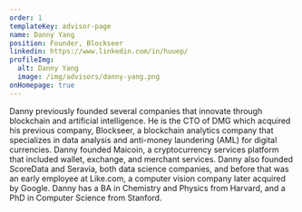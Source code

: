 ```yaml
---
order: 1
templateKey: advisor-page
name: Danny Yang
position: Founder, Blockseer
linkedin: https://www.linkedin.com/in/huuep/
profileImg:
  alt: Danny Yang
  image: /img/advisors/danny-yang.png
onHomepage: true
---
```

  Danny previously founded several companies that innovate through blockchain and artificial intelligence. 
  He is the CTO of DMG which acquired his previous company, Blockseer, a blockchain analytics company that 
  specializes in data analysis and anti-money laundering (AML) for digital currencies. Danny founded Maicoin, 
  a cryptocurrency services platform that included wallet, exchange, and merchant services. Danny also founded 
  ScoreData and Seravia, both data science companies, and before that was an early employee at Like.com, a 
  computer vision company later acquired by Google. Danny has a BA in Chemistry and Physics from Harvard, and 
  a PhD in Computer Science from Stanford.
